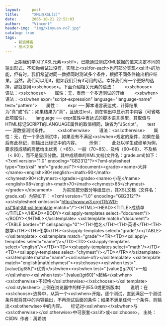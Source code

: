 ```yaml
---
layout:     post
title:      "XML与XSL(2)"
date:       2005-10-21 22:52:03
author:     "Vincent"
header-img:  "img/xinyuan-no7.jpg"
catalog: true
tags:
    - 新浪博客
    - 技术文章
---
```




　　上期我们学习了XSL元素&lt;xsl:if&gt;，已能通过测试XML数据的值来决定不同的输出形式，不知你尝试过没有，实际上&lt;xsl:for-each&gt;也可部分实现&lt;xsl:if&gt;的功能，但有时，我们希望对同一数据同时测试多个条件，根据不同条件输出相应结果。当然，我们可以用if，假如我们只有if可用的话。幸好我们有一个更好的选择，那就是用&lt;xsl:choose&gt;。下面介绍相关元素的语法：　　&lt;xsl:choose&gt;　　语法：&lt;xsl:choose&gt;　　属性：无，表示一个多选测试的开始
　　&lt;xsl:when&gt;　　语法：&lt;xsl:when expr="script-expression" language="language-name" test="pattern"&gt;　　属性：　　expr ── 脚本语言表达式，计算结果为"真"或"假"；如果结果为"真"，且通过test，则在输出中显示其中内容（可省略此项属性）。　　language ── expr属性中表达式的脚本语言类型，其取值与HTML标记SCRIPT的LANGUAGE属性的取值相同，缺省为"JScript"。　　test ── 源数据测试条件。
　　&lt;xsl:otherwise&gt;　　语法：&lt;xsl:otherwise&gt;　　属性：无，在一个多选测试中，如果没有不满足&lt;xsl:when&gt;规定的条件，如果在最后有此标记，则输出此标记中的内容。
　　示例：
　　此处以学生成绩单为例，要求按成绩的高低给出优秀（ &gt;85）、一般（70~85）、及格（60~69）、不及格（&lt; 60），而不是显示分数。其中成绩单的XML文档(文件名：grade.xml)如下：&lt;?xml version="1.0" encoding="GB2312"?&gt;&lt;?xml-stylesheet type="text/xsl" href="grade.xsl"?&gt;&lt;document&gt;&lt;grade&gt;&lt;name&gt;大胖&lt;/name&gt;&lt;english&gt;80&lt;/english&gt;&lt;math&gt;90&lt;/math&gt;&lt;chymest&gt;90&lt;/chymest&gt;&lt;/grade&gt;&lt;grade&gt;&lt;name&gt;小花&lt;/name&gt;&lt;english&gt;98&lt;/english&gt;&lt;math&gt;70&lt;/math&gt;&lt;chymest&gt;85&lt;/chymest&gt;&lt;/grade&gt;&lt;/document&gt;
　　为实现按分数分等级显示，其XSL文档（文件名：grade.xsl）内容如下：
&lt;?xml version="1.0" encoding="GB2312"?&gt;&lt;xsl:stylesheet xmlns:xsl="http://www.w3.org/TR/WD-xsl"&gt;&lt;xsl:template match="/"&gt;&lt;HTML&gt;&lt;HEAD&gt;&lt;TITLE&gt;成绩单&lt;/TITLE&gt;&lt;/HEAD&gt;&lt;BODY&gt;&lt;xsl:apply-templates select="document"/&gt;&lt;/BODY&gt;&lt;/HTML&gt;&lt;/xsl:template&gt;
&lt;xsl:template match="document"&gt;&lt;TABLE border="1" cellspacing="0"&gt;&lt;TH&gt;姓名&lt;/TH&gt;&lt;TH&gt;英语&lt;/TH&gt;&lt;TH&gt;数学&lt;/TH&gt;&lt;TH&gt;化学&lt;/TH&gt;&lt;xsl:apply-templates select="grade"/&gt;&lt;/TABLE&gt;&lt;/xsl:template&gt;
&lt;xsl:template match="grade"&gt;&lt;TR&gt;&lt;TD&gt;&lt;xsl:apply-templates select="name"/&gt;&lt;/TD&gt;&lt;TD&gt;&lt;xsl:apply-templates select="english"/&gt;&lt;/TD&gt;&lt;TD&gt;&lt;xsl:apply-templates select="math"/&gt;&lt;/TD&gt;&lt;TD&gt;&lt;xsl:apply-templates select="chymest"/&gt;&lt;/TD&gt;&lt;/TR&gt;&lt;/xsl:template&gt;
&lt;xsl:template match="name"&gt;&lt;xsl:value-of/&gt;&lt;/xsl:template&gt;
&lt;xsl:template match="english|math|chymest"&gt;&lt;xsl:choose&gt;&lt;xsl:when test=".[value()$gt$85]"&gt;优秀&lt;/xsl:when&gt;&lt;xsl:when test=".[value()$gt$70]"&gt;一般&lt;/xsl:when&gt;&lt;xsl:when test=".[value()$gt$60]"&gt;起格&lt;/xsl:when&gt;&lt;xsl:otherwise&gt;不起格&lt;/xsl:otherwise&gt;&lt;/xsl:choose&gt;&lt;/xsl:template&gt;
&lt;/xsl:stylesheet&gt;
上例在浏览器中的样子(IE5.0或更新版本)
　　说明：在&lt;xsl:choose&gt;选择中，从第一个&lt;xsl:when&gt;开始，逐个测试，直到满足一个测试条件就将其中的内容输出，不再测试后面的条件；如果不满足任何一个条件，则输出&lt;xsl:otherwise&gt;中的内容。　　标记对&lt;xsl:when&gt;&lt;/xsl:when&gt;与&lt;xsl:otherwise&gt;&lt;/xsl:otherwise&gt;中可嵌套&lt;xsl:if&gt;或&lt;xsl:choose&gt;。
出处：CSDN  作者：禹希初 



